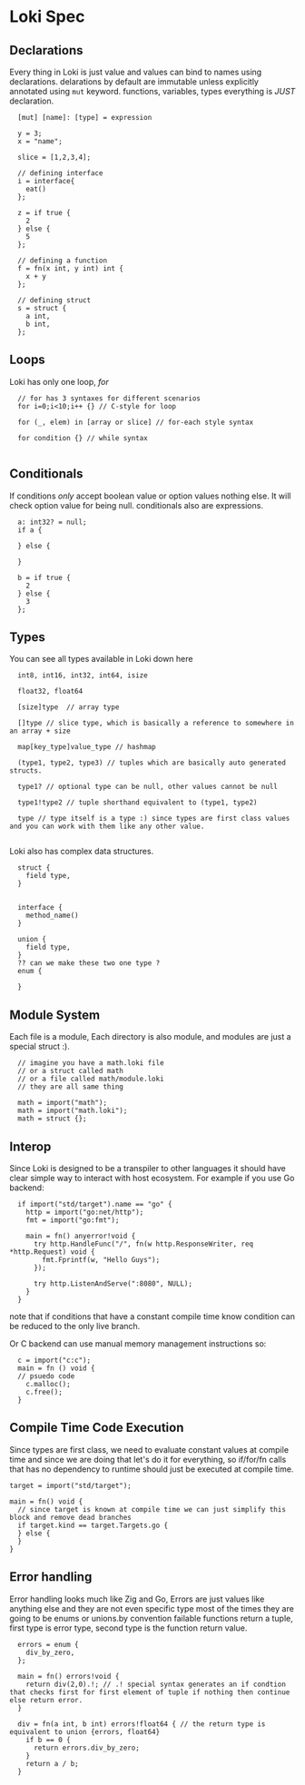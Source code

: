 # Loki Spec

## Declarations

Every thing in Loki is just value and values can bind to names using declarations. delarations by default are immutable unless explicitly
annotated using `mut` keyword. functions, variables, types everything is *JUST* declaration.

```
  [mut] [name]: [type] = expression 
```

```
  y = 3;
  x = "name";

  slice = [1,2,3,4];

  // defining interface
  i = interface{
    eat()
  }; 
  
  z = if true {
    2
  } else {
    5
  };

  // defining a function
  f = fn(x int, y int) int {
    x + y
  };

  // defining struct  
  s = struct {
    a int,
    b int,
  };
```

## Loops

Loki has only one loop, *for*

```
  // for has 3 syntaxes for different scenarios
  for i=0;i<10;i++ {} // C-style for loop
  
  for (_, elem) in [array or slice] // for-each style syntax
  
  for condition {} // while syntax
  
```


## Conditionals

If conditions *only* accept boolean value or option values nothing else. It will check option value for being null. conditionals also are expressions.

```
  a: int32? = null;
  if a {
    
  } else {
    
  }
    
  b = if true {
    2
  } else {
    3
  };
```
## Types

You can see all types available in Loki down here

```
  int8, int16, int32, int64, isize

  float32, float64
  
  [size]type  // array type

  []type // slice type, which is basically a reference to somewhere in an array + size

  map[key_type]value_type // hashmap  

  (type1, type2, type3) // tuples which are basically auto generated structs.

  type1? // optional type can be null, other values cannot be null

  type1!type2 // tuple shorthand equivalent to (type1, type2)
   
  type // type itself is a type :) since types are first class values and you can work with them like any other value.
  
```

Loki also has complex data structures.

```
  struct {
    field type,
  }
  
  
  interface {
    method_name()
  }
  
  union {
    field type,
  }
  ?? can we make these two one type ?
  enum {
    
  }
```

## Module System

Each file is a module, Each directory is also module, and modules are just a special struct :).

```
  // imagine you have a math.loki file
  // or a struct called math
  // or a file called math/module.loki 
  // they are all same thing

  math = import("math");
  math = import("math.loki");
  math = struct {};
```

## Interop

Since Loki is designed to be a transpiler to other languages it should have clear simple way to interact with host ecosystem. For example 
if you use Go backend:

```
  if import("std/target").name == "go" {
    http = import("go:net/http");
    fmt = import("go:fmt");
  
    main = fn() anyerror!void {
      try http.HandleFunc("/", fn(w http.ResponseWriter, req *http.Request) void {
        fmt.Fprintf(w, "Hello Guys"); 
      });
    
      try http.ListenAndServe(":8080", NULL);
    }
  }
```

note that if conditions that have a constant compile time know condition can be reduced to the only live branch.

Or C backend can use manual memory management instructions so:

```
  c = import("c:c");
  main = fn () void {
  // psuedo code
    c.malloc();
    c.free();
  }
```

## Compile Time Code Execution

Since types are first class, we need to evaluate constant values at compile time and since we are doing that let's do 
it for everything, so if/for/fn calls that has no dependency to runtime should just be executed at compile time.

```
target = import("std/target");

main = fn() void {
  // since target is known at compile time we can just simplify this block and remove dead branches
  if target.kind == target.Targets.go {
  } else {
  }
}  
```

## Error handling

Error handling looks much like Zig and Go, Errors are just values like anything else and they are not even specific type most of the times they are going
to be enums or unions.by convention failable functions return a tuple, first type is error type, second type is the function return value.

```
  errors = enum {
    div_by_zero,
  };
  
  main = fn() errors!void {
    return div(2,0).!; // .! special syntax generates an if condtion that checks first for first element of tuple if nothing then continue else return error.
  }
  
  div = fn(a int, b int) errors!float64 { // the return type is equivalent to union {errors, float64}
    if b == 0 {
      return errors.div_by_zero;
    }
    return a / b;
  }
```
